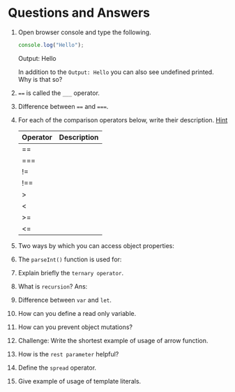 # Questions and Answers

1. Open browser console and type the following.

   ```js
   console.log("Hello");
   ```

   Output: Hello

   In addition to the `Output: Hello` you can also see undefined printed. Why is that so?

2. `==` is called the `___` operator.
3. Difference between `==` and `===`.
4. For each of the comparison operators below, write their description. [Hint](https://www.w3schools.com/js/js_comparisons.asp)

   | Operator | Description |
   | -------- | ----------- |
   | ==       |             |
   | ===      |             |
   | !=       |             |
   | !==      |             |
   | >        |             |
   | <        |             |
   | >=       |             |
   | <=       |             |

5. Two ways by which you can access object properties:
6. The `parseInt()` function is used for:
7. Explain briefly the `ternary operator`.
8. What is `recursion`?
   Ans:
9. Difference between `var` and `let`.
10. How can you define a read only variable.
11. How can you prevent object mutations?
12. Challenge: Write the shortest example of usage of arrow function.
13. How is the `rest parameter` helpful?
14. Define the `spread` operator.
15. Give example of usage of template literals.
